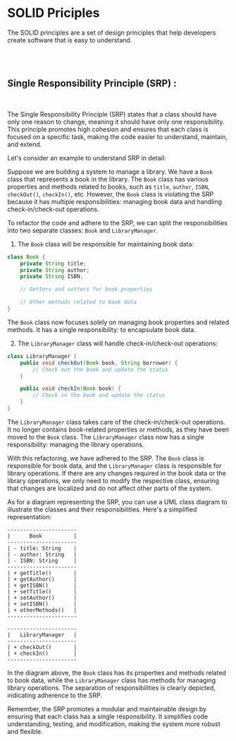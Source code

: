 # SOLID Priciples


The SOLID principles are a set of design principles that help developers create software that is easy to understand.

<br/>
<br/>

## Single Responsibility Principle (SRP) :

<br/>

The Single Responsibility Principle (SRP) states that a class should have only one reason to change, meaning it should have only one responsibility. This principle promotes high cohesion and ensures that each class is focused on a specific task, making the code easier to understand, maintain, and extend.

Let's consider an example to understand SRP in detail:

Suppose we are building a system to manage a library. We have a `Book` class that represents a book in the library. The `Book` class has various properties and methods related to books, such as `title`, `author`, `ISBN`, `checkOut()`, `checkIn()`, etc. However, the `Book` class is violating the SRP because it has multiple responsibilities: managing book data and handling check-in/check-out operations.

To refactor the code and adhere to the SRP, we can split the responsibilities into two separate classes: `Book` and `LibraryManager`.

1. The `Book` class will be responsible for maintaining book data:

```java
class Book {
    private String title;
    private String author;
    private String ISBN;

    // Getters and setters for book properties

    // Other methods related to book data
}
```

The `Book` class now focuses solely on managing book properties and related methods. It has a single responsibility: to encapsulate book data.

2. The `LibraryManager` class will handle check-in/check-out operations:

```java
class LibraryManager {
    public void checkOut(Book book, String borrower) {
        // Check out the book and update the status
    }

    public void checkIn(Book book) {
        // Check in the book and update the status
    }
}
```

The `LibraryManager` class takes care of the check-in/check-out operations. It no longer contains book-related properties or methods, as they have been moved to the `Book` class. The `LibraryManager` class now has a single responsibility: managing the library operations.

With this refactoring, we have adhered to the SRP. The `Book` class is responsible for book data, and the `LibraryManager` class is responsible for library operations. If there are any changes required in the book data or the library operations, we only need to modify the respective class, ensuring that changes are localized and do not affect other parts of the system.

As for a diagram representing the SRP, you can use a UML class diagram to illustrate the classes and their responsibilities. Here's a simplified representation:

```
----------------------
|      Book          |
----------------------
| - title: String    |
| - author: String   |
| - ISBN: String     |
----------------------
| + getTitle()       |
| + getAuthor()      |
| + getISBN()        |
| + setTitle()       |
| + setAuthor()      |
| + setISBN()        |
| + otherMethods()   |
----------------------

----------------------
|   LibraryManager   |
----------------------
| + checkOut()       |
| + checkIn()        |
----------------------
```

In the diagram above, the `Book` class has its properties and methods related to book data, while the `LibraryManager` class has methods for managing library operations. The separation of responsibilities is clearly depicted, indicating adherence to the SRP.

Remember, the SRP promotes a modular and maintainable design by ensuring that each class has a single responsibility. It simplifies code understanding, testing, and modification, making the system more robust and flexible.
